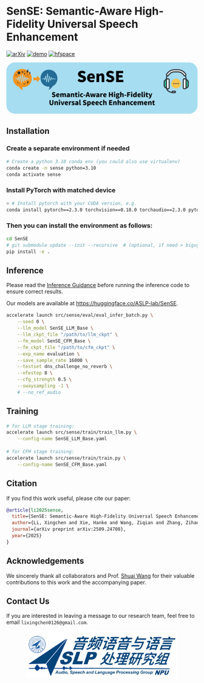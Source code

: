 # SenSE: Semantic-Aware High-Fidelity Universal Speech Enhancement

[![arXiv](https://img.shields.io/badge/arXiv-2410.06885-b31b1b.svg?logo=arXiv)](https://arxiv.org/abs/2509.24708)
[![demo](https://img.shields.io/badge/GitHub-Demo%20page-orange.svg)](https://stellanli.github.io/SenSE-demo/)
[![hfspace](https://img.shields.io/badge/🤗-HF%20Space-yellow)](https://huggingface.co/ASLP-lab/SenSE)

<p align="center">
    <img src="figures/SenSE.png" width="900"/>
<p>

## Installation

### Create a separate environment if needed

```bash
# Create a python 3.10 conda env (you could also use virtualenv)
conda create -n sense python=3.10
conda activate sense
```

### Install PyTorch with matched device

```bash
> # Install pytorch with your CUDA version, e.g.
conda install pytorch==2.3.0 torchvision==0.18.0 torchaudio==2.3.0 pytorch-cuda=12.1 -c pytorch -c nvidia
```


### Then you can install the environment as follows:

```bash
cd SenSE
# git submodule update --init --recursive  # (optional, if need > bigvgan)
pip install -e .
```


## Inference

Please read the [Inference Guidance](https://github.com/ASLP-lab/SenSE/blob/main/src/sense/infer/REAMD.md)
 before running the inference code to ensure correct results.

Our models are available at https://huggingface.co/ASLP-lab/SenSE.

```bash
accelerate launch src/sense/eval/eval_infer_batch.py \
    --seed 0 \
    --llm_model SenSE_LLM_Base \
    --llm_ckpt_file "/path/to/llm_ckpt" \
    --fm_model SenSE_CFM_Base \
    --fm_ckpt_file "/path/to/cfm_ckpt" \
    --exp_name evaluation \
    --save_sample_rate 16000 \
    --testset dns_challenge_no_reverb \
    --nfestep 8 \
    --cfg_strength 0.5 \
    --swaysampling -1 \
    # --no_ref_audio
```


## Training

```bash
# for LLM stage training:
accelerate launch src/sense/train/train_llm.py \
    --config-name SenSE_LLM_Base.yaml

# for CFM stage training:
accelerate launch src/sense/train/train.py \
    --config-name SenSE_CFM_Base.yaml
```

## Citation

If you find this work useful, please cite our paper:

```bibtex
@article{li2025sense,
  title={SenSE: Semantic-Aware High-Fidelity Universal Speech Enhancement},
  author={Li, Xingchen and Xie, Hanke and Wang, Ziqian and Zhang, Zihan and Xiao, Longshuai and Xie, Lei},
  journal={arXiv preprint arXiv:2509.24708},
  year={2025}
}
```

## Acknowledgements

We sincerely thank all collaborators and Prof. [Shuai Wang](https://github.com/wsstriving) for their valuable contributions to this work and the accompanying paper.

## Contact Us

If you are interested in leaving a message to our research team, feel free to email `lixingchen0126@gmail.com`.
<p align="center">
    <a href="http://www.nwpu-aslp.org/">
        <img src="figures/ASLP.jpg" width="400"/>
    </a>
</p>
